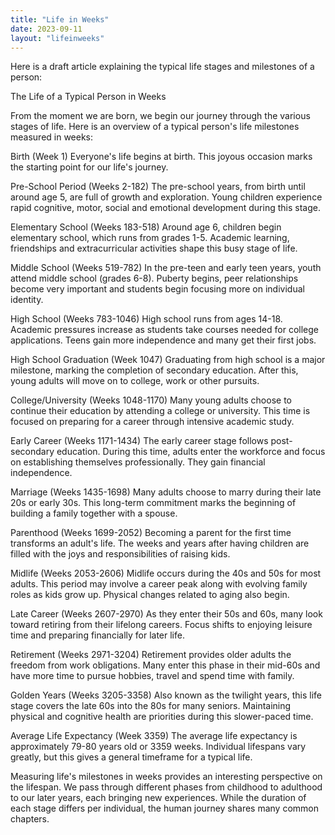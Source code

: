 ```yaml
---
title: "Life in Weeks"
date: 2023-09-11
layout: "lifeinweeks"
---
```


Here is a draft article explaining the typical life stages and milestones of a person:

The Life of a Typical Person in Weeks

From the moment we are born, we begin our journey through the various stages of life. Here is an overview of a typical person's life milestones measured in weeks:

Birth (Week 1)
Everyone's life begins at birth. This joyous occasion marks the starting point for our life's journey.

Pre-School Period (Weeks 2-182) 
The pre-school years, from birth until around age 5, are full of growth and exploration. Young children experience rapid cognitive, motor, social and emotional development during this stage.

Elementary School (Weeks 183-518)
Around age 6, children begin elementary school, which runs from grades 1-5. Academic learning, friendships and extracurricular activities shape this busy stage of life. 

Middle School (Weeks 519-782)
In the pre-teen and early teen years, youth attend middle school (grades 6-8). Puberty begins, peer relationships become very important and students begin focusing more on individual identity.

High School (Weeks 783-1046)
High school runs from ages 14-18. Academic pressures increase as students take courses needed for college applications. Teens gain more independence and many get their first jobs.

High School Graduation (Week 1047)
Graduating from high school is a major milestone, marking the completion of secondary education. After this, young adults will move on to college, work or other pursuits.

College/University (Weeks 1048-1170)
Many young adults choose to continue their education by attending a college or university. This time is focused on preparing for a career through intensive academic study.

Early Career (Weeks 1171-1434) 
The early career stage follows post-secondary education. During this time, adults enter the workforce and focus on establishing themselves professionally. They gain financial independence.

Marriage (Weeks 1435-1698)
Many adults choose to marry during their late 20s or early 30s. This long-term commitment marks the beginning of building a family together with a spouse.

Parenthood (Weeks 1699-2052)
Becoming a parent for the first time transforms an adult's life. The weeks and years after having children are filled with the joys and responsibilities of raising kids.

Midlife (Weeks 2053-2606)
Midlife occurs during the 40s and 50s for most adults. This period may involve a career peak along with evolving family roles as kids grow up. Physical changes related to aging also begin.

Late Career (Weeks 2607-2970)
As they enter their 50s and 60s, many look toward retiring from their lifelong careers. Focus shifts to enjoying leisure time and preparing financially for later life.

Retirement (Weeks 2971-3204)
Retirement provides older adults the freedom from work obligations. Many enter this phase in their mid-60s and have more time to pursue hobbies, travel and spend time with family.

Golden Years (Weeks 3205-3358)
Also known as the twilight years, this life stage covers the late 60s into the 80s for many seniors. Maintaining physical and cognitive health are priorities during this slower-paced time.

Average Life Expectancy (Week 3359)
The average life expectancy is approximately 79-80 years old or 3359 weeks. Individual lifespans vary greatly, but this gives a general timeframe for a typical life.

Measuring life's milestones in weeks provides an interesting perspective on the lifespan. We pass through different phases from childhood to adulthood to our later years, each bringing new experiences. While the duration of each stage differs per individual, the human journey shares many common chapters.
